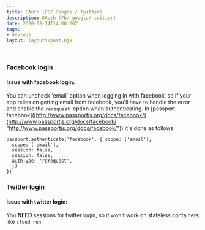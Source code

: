 ```yaml
---
title: OAuth (FB/ Google / Twitter)
description: OAuth (Fb/ google/ twitter)
date: 2020-08-14T14:00:00Z
tags:
- devlogs
layout: layouts/post.njk

---
```

### Facebook login

#### Issue with facebook login: 

You can uncheck 'email' option when logging in with facebook, so if your app relies on getting email from facebook, you'll have to handle the error and enable the `rerequest `option when authenticating. In \[passport facebook\]([http://www.passportjs.org/docs/facebook/](http://www.passportjs.org/docs/facebook/ "http://www.passportjs.org/docs/facebook/")) it's done as follows:

    passport.authenticate('facebook', { scope: ['email'],
      scope: ['email'],
      session: false, 
      session: false,
      authType: 'rerequest',
      })	  
    })

### Twitter login

#### Issue with twitter login:

You **NEED** sessions for twitter login, so it won't work on stateless containers like `cloud run`.